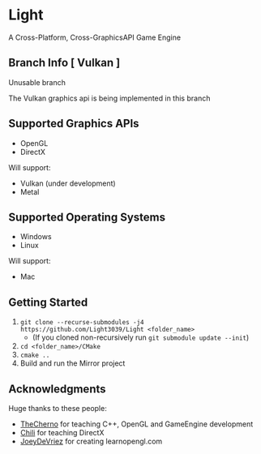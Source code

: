 # Light
A Cross-Platform, Cross-GraphicsAPI Game Engine

## Branch Info [ Vulkan ]
Unusable branch

The Vulkan graphics api is being implemented in this branch


## Supported Graphics APIs
* OpenGL
* DirectX

Will support:
* Vulkan (under development)
* Metal

## Supported Operating Systems
* Windows
* Linux
 
Will support:
* Mac

## Getting Started
1. `git clone --recurse-submodules -j4 https://github.com/Light3039/Light <folder_name>`
     * (If you cloned non-recursively run `git submodule update --init`)
2. `cd <folder_name>/CMake`
3. `cmake ..`
4. Build and run the Mirror project

## Acknowledgments
Huge thanks to these people:
* [TheCherno](https://www.youtube.com/channel/UCQ-W1KE9EYfdxhL6S4twUNw) for teaching C++, OpenGL and GameEngine development
* [Chili](https://www.youtube.com/channel/UCsyHonfwHi4fLb2lkq0DEAA) for teaching DirectX
* [JoeyDeVriez](https://learnopengl.com/) for creating learnopengl.com
